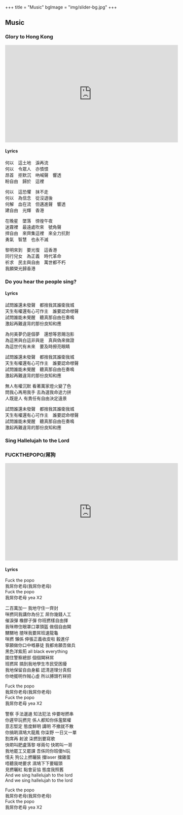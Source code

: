 +++
title = "Music"
bgImage = "img/slider-bg.jpg"
+++


## Music

### Glory to Hong Kong
<iframe width="560" height="315" src="https://www.youtube.com/embed/ULFVjUwRepE" frameborder="0" allow="accelerometer; autoplay; encrypted-media; gyroscope; picture-in-picture" allowfullscreen></iframe>

#### Lyrics
何以　這土地　淚再流<br>
何以　令眾人　亦憤恨<br>
昂首　拒默沉　吶喊聲　響透<br>
盼自由　歸於　這裡<br>

何以　這恐懼　抹不走<br>
何以　為信念　從沒退後<br>
何解　血在流　但邁進聲　響透<br>
建自由　光輝　香港<br>

在晚星　墜落　徬徨午夜<br>
迷霧裡　最遠處吹來　號角聲<br>
捍自由　來齊集這裡　來全力抗對<br>
勇氣　智慧　也永不滅<br>

黎明來到　要光復　這香港<br>
同行兒女　為正義　時代革命<br>
祈求　民主與自由　萬世都不朽<br>
我願榮光歸香港<br>

### Do you hear the people sing?

#### Lyrics
試問誰還未發聲　都捨我其誰衛我城<br>
天生有權還有心可作主　誰要認命噤聲<br>
試問誰能未覺醒　聽真那自由在奏鳴<br>
激起再難違背的那份良知和應<br>

為何美夢仍是個夢　還想等恩賜泡影<br>
為這黑與白這非與是　真與偽來做證<br>
為這世代有未來　要及時擦亮眼睛<br>

試問誰還未發聲　都捨我其誰衛我城<br>
天生有權還有心可作主　誰要認命噤聲<br>
試問誰能未覺醒　聽真那自由在奏鳴<br>
激起再難違背的那份良知和應<br>

無人有權沉默 看著萬家燈火變了色<br>
問我心再用我手 去為選我命途力拼<br>
人既是人 有責任有自由決定遠景<br>

試問誰還未發聲　都捨我其誰衛我城<br>
天生有權還有心可作主　誰要認命噤聲<br>
試問誰能未覺醒　聽真那自由在奏鳴<br>
激起再難違背的那份良知和應<br>

### Sing Hallelujah to the Lord

### FUCKTHEPOPO/屌狗

<iframe width="560" height="315" src="https://www.youtube.com/embed/ukhKS3aaHxE" frameborder="0" allow="accelerometer; autoplay; encrypted-media; gyroscope; picture-in-picture" allowfullscreen></iframe>

#### Lyrics
Fuck the popo <br>
我屌你老母(我屌你老母) <br>
Fuck the popo <br>
我屌你老母 yea X2

二百萬加一 我地守住一齊封<br>
咪撚同我講你為份工 屌你幾錢人工<br>
催淚彈 橡膠子彈 你班撚樣自由揮<br>
我咪帶住眼罩口罩頭盔 做個自由閪<br>
嬲嬲地 揸咪我要屌班速龍龜<br>
咪撚 懶係 伸張正義收皮啦 毅進仔<br>
寧願做你口中嘅暴徒 我都肯願吾做兵<br>
黑色洋紫荊 all black everything<br>
圍住警察總部 個個閪冧屌<br>
班撚屌 搞到我地學生市民受困擾<br>
我地保留自由身軀 認清道理分真假<br>
你哋擺明作賊心虛 所以膊頭冇冧把<br>

Fuck the popo<br>
我屌你老母(我屌你老母)<br>
Fuck the popo<br>
我屌你老母 yea X2

警察 手法邋遢 知法犯法 仲要咁撚串<br>
你遲早玩撚完 係人都知你係濫緊權<br>
意志堅定 態度鮮明 講明 不撤就不散<br>
你搞啲濕鳩大龍鳳 你柒野 一日又一單<br>
割席再 射波 柒撚到要寫歌<br>
快啲叫肥盧落黎 嗲兩句 快啲叫一哥<br>
我地罷工又罷課 吾係同你班傻hi玩<br>
懦夫 狗公上撚曬裝 擋laser 擋雞蛋<br>
唔聽我哋要求 濕鳩下下要瞄頭<br>
見撚曬紅 點會妥協 態度我照舊<br>
And we sing hallelujah to the lord<br>
And we sing hallelujah to the lord<br>

Fuck the popo<br>
我屌你老母(我屌你老母)<br>
Fuck the popo<br>
我屌你老母 yea X2